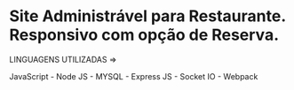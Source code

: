 # Site Administrável para Restaurante. Responsivo com opção de Reserva.


LINGUAGENS UTILIZADAS =>

JavaScript - Node JS - MYSQL - Express JS - Socket IO - Webpack
